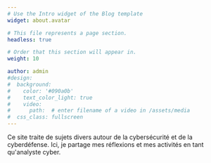 ```yaml
---
# Use the Intro widget of the Blog template
widget: about.avatar

# This file represents a page section.
headless: true

# Order that this section will appear in.
weight: 10

author: admin
#design:
#  background:
#    color: '#090a0b'
#    text_color_light: true
#    video:
#      path:  # enter filename of a video in /assets/media
#  css_class: fullscreen
---
```


Ce site traite de sujets divers autour de la cybersécurité et de la cyberdéfense. Ici, je partage mes réflexions et mes activités en tant qu'analyste cyber.
